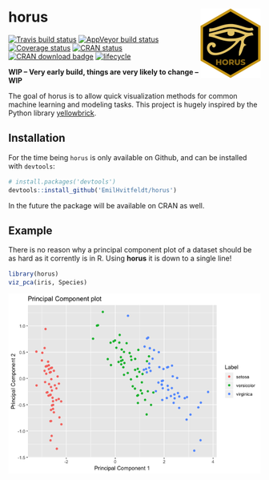
<!-- README.md is generated from README.Rmd. Please edit that file -->

# horus <img src='man/figures/logo.png' align="right" height="139" />

[![Travis build
status](https://travis-ci.org/EmilHvitfeldt/horus.svg?branch=master)](https://travis-ci.org/EmilHvitfeldt/horus)
[![AppVeyor build
status](https://ci.appveyor.com/api/projects/status/github/EmilHvitfeldt/horus?branch=master&svg=true)](https://ci.appveyor.com/project/EmilHvitfeldt/horus)
[![Coverage
status](https://codecov.io/gh/EmilHvitfeldt/horus/branch/master/graph/badge.svg)](https://codecov.io/github/EmilHvitfeldt/horus?branch=master)
[![CRAN
status](https://www.r-pkg.org/badges/version/horus)](https://cran.r-project.org/package=horus)
[![CRAN download
badge](http://cranlogs.r-pkg.org/badges/horus)](https://CRAN.R-project.org/package=horus)
[![lifecycle](https://img.shields.io/badge/lifecycle-experimental-orange.svg)](https://www.tidyverse.org/lifecycle/#experimental)

**WIP – Very early build, things are very likely to change – WIP**

The goal of horus is to allow quick visualization methods for common
machine learning and modeling tasks. This project is hugely inspired by
the Python library
[yellowbrick](https://github.com/DistrictDataLabs/yellowbrick).

## Installation

For the time being `horus` is only available on Github, and can be
installed with `devtools`:

``` r
# install.packages('devtools')
devtools::install_github('EmilHvitfeldt/horus')
```

In the future the package will be available on CRAN as well.

## Example

There is no reason why a principal component plot of a dataset should be
as hard as it corrently is in R. Using **horus** it is down to a single
line\!

``` r
library(horus)
viz_pca(iris, Species)
```

![](man/figures/README-unnamed-chunk-2-1.png)<!-- -->
